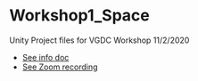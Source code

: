 # Workshop1_Space
 Unity Project files for VGDC Workshop 11/2/2020

- [See info doc](https://docs.google.com/document/d/1zEdIuRfcAfwyAMOSwHMW0zt8MBH2Uh2YbfA0cYB_3MQ/edit?usp=sharing)
- [See Zoom recording](https://drive.google.com/file/d/1URKN-VFEvlJJ4S-KOEe70isfm3A849ba/view?usp=sharing)
